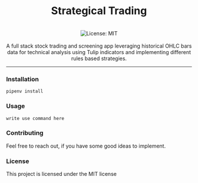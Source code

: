 <div align="center">
<h1 align="center">Strategical Trading</h1>
<br />
<img alt="License: MIT" src="https://img.shields.io/badge/License-MIT-blue.svg" /><br>
<br>
A full stack stock trading and screening app leveraging historical OHLC bars data for technical analysis using Tulip indicators and implementing different rules based strategies. 
</div>

***

### Installation
```
pipenv install
```

### Usage
```
write use command here
```

### Contributing
Feel free to reach out, if you have some good ideas to implement.

### License
This project is licensed under the MIT license